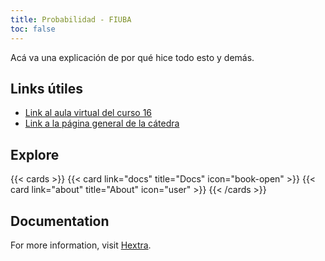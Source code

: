 ```yaml
---
title: Probabilidad - FIUBA
toc: false
---
```


Acá va una explicación de por qué hice todo esto y demás.

## Links útiles

* [Link al aula virtual del curso 16](https://campusgrado.fi.uba.ar/course/view.php?id=97)
* [Link a la página general de la cátedra](https://campusgrado.fi.uba.ar/course/view.php?id=46)

## Explore

{{< cards >}}
  {{< card link="docs" title="Docs" icon="book-open" >}}
  {{< card link="about" title="About" icon="user" >}}
{{< /cards >}}

## Documentation

For more information, visit [Hextra](https://imfing.github.io/hextra).
